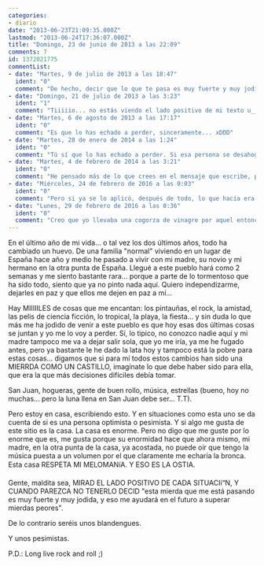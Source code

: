 ```yaml
---
categories:
- diario
date: "2013-06-23T21:09:35.000Z"
lastmod: "2013-06-24T17:36:07.000Z"
title: "Domingo, 23 de junio de 2013 a las 22:09"
comments: 7
id: 1372021775
commentList:
- date: "Martes, 9 de julio de 2013 a las 18:47"
  ident: "0"
  comment: "De hecho, decir que lo que te pasa es muy fuerte y muy jodido no te ayuda una mierda. Ayuda más darse cuenta de que realmente no es para tanto y la tragedia podría haber sido un pequeño drama y pensar de él algo parecido a \"bueno, esto es poco para lo que podría haber sido, siempre puede ser peor\". Pero no, no estoy lúcido con las palabras hoy, no me convence esa forma de pensar tampoco.  \n  \nLa forma en que juzgas es muy bruta. Hay que tener más mano izquierda en lugar de liarse con la derecha a dar guantazos verbales de este calibre solo por buscar una forma de convencerse a uno mismo de lo que se expresa en los mismos.  \n  \nVamos, que la forma en que exiges y demandas respeto a tu persona es el verdadero problema. ¿Qué más dará que no te respeten si la que no se respeta eres tú permitiéndote experimentar una rabia como esta que destilas en palabras? El día que no te duela que los demás no te respeten... ese día dejarás de ser una blandengue de verdad. Hasta entonces la blandengue serás tú, no quien no se comporte como tú. Hay más formas de ser fuerte y la que plasmas aquí es una de las que se compran en los todo a 100. No te dura ni tres días.  \n  \nAplícate el cuento de verdad y mira el verdadero lado positivo de cada situación, porque aquí no veo ni rastro de él cuando me pongo a leer entre líneas. Y es muy importante lo que escribes sin querer entre líneas, acuérdate para otra vez."
- date: "Domingo, 21 de julio de 2013 a las 3:23"
  ident: "1"
  comment: "Tiiiiio... no estás viendo el lado positivo de mi texto u__í¹"
- date: "Martes, 6 de agosto de 2013 a las 17:17"
  ident: "0"
  comment: "Es que lo has echado a perder, sinceramente... xDDD"
- date: "Martes, 28 de enero de 2014 a las 1:24"
  ident: "0"
  comment: "Tú sí que lo has echado a perder. Si esa persona se desahoga en ese momento dando forma en palabras a sus pensamientos, quien eres tú para criticarla? Y porqué buscas leer entrelineas? Y si es alguien muy literal y al entrelinear malinterpretas? Y porqué en lugar de buscar entrelineas no piensas en el mensaje que se escribe?   \n  \nLo mejor es ser realista, y dentro de este, positivo :P xD"
- date: "Martes, 4 de febrero de 2014 a las 3:21"
  ident: "0"
  comment: "He pensado más de lo que crees en el mensaje que escribe, pues no me quedo en la superficie. Está bien que se desahogue, sí. Pero que yo proponga como método infalible un cambio de creencias sobre todas las cosas creo que no echa a perder nada, más bien aporta algo mejor que sufrir gratuitamente. Es mejor no regalarle a nada ni nadie nuestra capacidad para sufrir, y eso es justo lo que ella demuestra que hace con esta forma de desahogarse.  \n  \nAdemás, ¿quién te dice a ti que no escribí todo esto para someter a la máxima presión todo el positivismo que se busca aquí para superar mierdas? Quizá estaba esperando que vierais la parte positiva de mi crítica (que ojo, es constructiva por mucho que pueda ridiculizar) y también que sacarais lo mejor de mis palabras. Porque entre líneas siempre se queda escrito algo, y a mí me parece de muy poca educación llamar \"blandengue\" a quien no es capaz de hacer las cosas como ella lo hace. Y por esa misma razón hice otra mierda más del método que propone para superar mierdas. Realmente es otra mierda superar los problemas así, esa forma de \"ver el lado positivo\" hace que uno se endurezca y se convierta en una piedra (no digo que a todos les pase, pero sí a muchos). Y me parece de blandengues también que uno crea que su forma de superar mierdas sea universalizable. Por esas mismas razones, me paso el lado positivo de este desahogo por el forro.  \n  \nPrefiero verle el lado positivo a otros desahogos que sean más respetuosos y menos vanagloriosos. Pero, ¿a este? Prefiero no vérselo, y no por eso soy cruel, más bien estoy haciendo un favor, \"esta putada que le estoy haciendo es muy fuerte y muy jodida, y eso la ayudará en el futuro a superar mierdas peores\". Si tanto valora su cuento, que se lo aplique.  \n  \nMenos orgullo y más realismo, que ser realista es algo muy distinto a lo que se ha expresado aquí arriba."
- date: "Miércoles, 24 de febrero de 2016 a las 0:03"
  ident: "0"
  comment: "Pero si ya se lo aplicó, después de todo, lo que hacía era estar aplicándose el cuento. Se desahogaba para ser más positiva, no? XD  \nAins, creo q me voy a dormir, llevo una cogorza..."
- date: "Lunes, 29 de febrero de 2016 a las 0:36"
  ident: "0"
  comment: "Creo que yo llevaba una cogorza de vinagre por aquel entonces. Qué ácido que era con el mundo entero."
---
```


En el último año de mi vida... o tal vez los dos últimos años, todo ha cambiado un huevo. De una familia "normal" viviendo en un lugar de España hace año y medio he pasado a vivir con mi madre, su novio y mi hermano en la otra punta de España. Llegué a este pueblo hará como 2 semanas y me siento bastante rara... porque a parte de lo tormentoso que ha sido todo, siento que ya no pinto nada aquí. Quiero independizarme, dejarles en paz y que ellos me dejen en paz a mí...  
  
Hay MIIIIILES de cosas que me encantan: los pintauñas, el rock, la amistad, las pelis de ciencia ficción, lo tropical, la playa, la fiesta... y sin duda lo que más me ha jodido de venir a este pueblo es que hoy esas dos últimas cosas se juntan y yo me lo voy a perder. Sí, lo tipico, no conozco nadie aquí y mi madre tampoco me va a dejar salir sola, que yo me iría, ya me he fugado antes, pero ya bastante le he dado la lata hoy y tampoco está la pobre para estas cosas... digamos que si para mí todos estos cambios han sido una MIERRDA COMO UN CASTILLO, imagínate lo que debe haber sido para ella, que era la que más decisiones difíciles debía tomar.  
  
San Juan, hogueras, gente de buen rollo, música, estrellas (bueno, hoy no muchas... pero la luna llena en San Juan debe ser... T.T).   
  
Pero estoy en casa, escribiendo esto. Y en situaciones como esta uno se da cuenta de si es una persona optimista o pesimista. Y si algo me gusta de este sitio es la casa. La casa es enorme. Pero no digo que me guste por lo enorme que es, me gusta porque su enormidad hace que ahora mismo, mi madre, en la otra punta de la casa, ya acostada, no puede oír que tengo la música puesta a un volumen por el que claramente me echaría la bronca. Esta casa RESPETA MI MELOMANíA. Y ESO ES LA OSTIA.  
  
Gente, maldita sea, MIRAD EL LADO POSITIVO DE CADA SITUACIí“N, Y CUANDO PAREZCA NO TENERLO DECID "esta mierda que me está pasando es muy fuerte y muy jodida, y eso me ayudará en el futuro a superar mierdas peores".  
  
De lo contrario seréis unos blandengues.  
  
Y unos pesimistas.  
  
P.D.: Long live rock and roll ;)